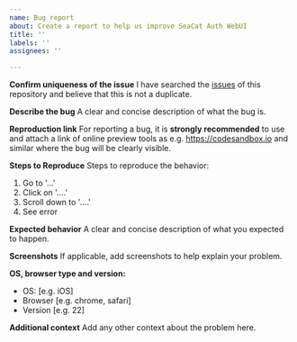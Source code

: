 ```yaml
---
name: Bug report
about: Create a report to help us improve SeaCat Auth WebUI
title: ''
labels: ''
assignees: ''

---
```


**Confirm uniqueness of the issue**
I have searched the [issues](https://github.com/TeskaLabs/seacat-auth-webui/issues) of this repository and believe that this is not a duplicate.

**Describe the bug**
A clear and concise description of what the bug is.

**Reproduction link**
For reporting a bug, it is **strongly recommended** to use and attach a link of online preview tools as e.g. https://codesandbox.io and similar where the bug will be clearly visible.

**Steps to Reproduce**
Steps to reproduce the behavior:
  1. Go to '...'
  2. Click on '....'
  3. Scroll down to '....'
  4. See error

**Expected behavior**
A clear and concise description of what you expected to happen.

**Screenshots**
If applicable, add screenshots to help explain your problem.

**OS, browser type and version:**
 - OS: [e.g. iOS]
 - Browser [e.g. chrome, safari]
 - Version [e.g. 22]

**Additional context**
Add any other context about the problem here.
